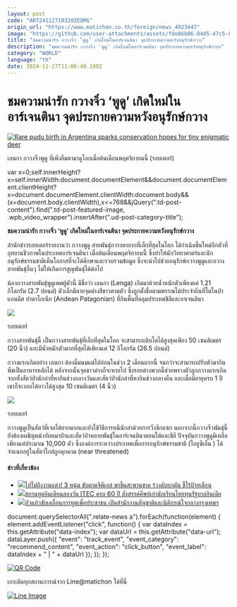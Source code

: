 ```yaml
---
layout: post
code: "ART24112710320ZEOMG"
origin_url: "https://www.matichon.co.th/foreign/news_4923447"
image: "https://github.com/user-attachments/assets/fde86b86-84d5-47c5-84b6-e977597dd61f"
title: "ชมความน่ารัก กวางจิ๋ว ‘พูดู’ เกิดใหม่ในอาร์เจนตินา จุดประกายความหวังอนุรักษ์กวาง"
description: "ชมความน่ารัก กวางจิ๋ว 'พูดู' เกิดใหม่ในอาร์เจนตินา จุดประกายความหวังอนุรักษ์กวาง"
category: "WORLD"
language: "th"
date: 2024-11-27T11:06:49.190Z
---
```


# ชมความน่ารัก กวางจิ๋ว ‘พูดู’ เกิดใหม่ในอาร์เจนตินา จุดประกายความหวังอนุรักษ์กวาง

[![](https://www.matichon.co.th/wp-content/uploads/2024/11/2024-11-26T111045Z_1437408881_RC2EABA8B8VG_RTRMADP_3_ARGENTINA-PUDU.jpg "Rare pudu birth in Argentina sparks conservation hopes for tiny enigmatic deer")](https://www.matichon.co.th/wp-content/uploads/2024/11/2024-11-26T111045Z_1437408881_RC2EABA8B8VG_RTRMADP_3_ARGENTINA-PUDU.jpg)

เลนกา กวางจิ๋วพูดู ที่เพิ่งลืมตามาดูโลกเมื่อต้นเดือนพฤศจิกายนนี้ (รอยเตอร์)

var x=0;self.innerHeight?x=self.innerWidth:document.documentElement&&document.documentElement.clientHeight?x=document.documentElement.clientWidth:document.body&&(x=document.body.clientWidth),x<=768&&jQuery(".td-post-content").find(".td-post-featured-image, .wpb\_video\_wrapper").insertAfter(".ud-post-category-title");

**ชมความน่ารัก กวางจิ๋ว ‘พูดู’ เกิดใหม่ในอาร์เจนตินา จุดประกายความหวังอนุรักษ์กวาง**

สำนักข่าวรอยเตอร์รายงานว่า กวางพูดู สายพันธุ์กวางหายากที่เล็กที่สุดในโลก ได้กำเนิดขึ้นใหม่อีกตัวที่อุทยานชีวภาพในประเทศอาร์เจนตินา เมื่อต้นเดือนพฤศจิกายนนี้ ซึ่งทำให้นักวิทยาศาตร์และนักอนุรักษ์ธรรมชาติเห็นโอกาสที่จะได้ศึกษาและรวบรวมข้อมูล ซึ่งจะนำไปช่วยอนุรักษ์กวางพูดูและกวางสายพันธุ์อื่นๆ ไม่ให้เกิดการสูญพันธุ์ได้ต่อไป

น้องกวางสายพันธุ์พูดูเพศผู้ตัวนี้ มีชื่อว่า เลนกา (Lenga) เกิดมาด้วยน้ำหนักตัวเพียงแค่ 1.21 กิโลกรัม (2.7 ปอนด์) ตัวเล็กมีลายจุดด่างสีขาวตามตัว ซึ่งถูกตั้งชื่อตามพรรณไม้ประจำถิ่นที่โตในป่าแอนดีส ปาตาโกเนีย (Andean Patagonian) ที่กินพื้นที่คลุมประเทศชิลีและอาเจนตินา

![](https://www.matichon.co.th/wp-content/uploads/2024/11/2024-11-26T110117Z_247873773_RC2EABABBIGI_RTRMADP_3_ARGENTINA-PUDU.jpg)

รอยเตอร์

กวางสายพันธุ์นี้ เป็นกวางสายพันธุ์ที่เล็กที่สุดในโลก จะสามารถเติบโตได้สูงสุดเพียง 50 เซนติเมตร (20 นิ้ว) และมีน้ำหนักตัวมากที่สุดได้เพียงแค่ 12 กิโลกรัม (26.5 ปอนด์)

กวางแรกเกิดอย่าง เลนกา ต้องดื่มนมแม่ไปก่อนในช่วง 2 เดือนแรกนี้ จนกว่าจะสามารถปรับตัวมากินพืชเป็นอาหารหลักได้ หลังจากนั้นจุดขาวด่างก็จะหายไป ซึ่งรอยด่างพวกนี้ช่วยพรางตัวลูกกวางแรกเกิดจากทั้งสัตว์ป่านักล่าที่หากินช่วงกลางวันและสัตว์ป่านักล่าที่หากินช่วงกลางคืน และเมื่อมีอายุครบ 1 ปี เขาก็จะงอกได้ยาวได้สูงสุด 10 เซนติเมตร (4 นิ้ว)

![](https://www.matichon.co.th/wp-content/uploads/2024/11/2024-11-26T110115Z_246144838_RC2EABAPH924_RTRMADP_3_ARGENTINA-PUDU.jpg)

รอยเตอร์

กวางพูดูเป็นสัตว์ที่เจอได้ยากมากและยังใช้วิธีการหนีนักล่าด้วยการวิ่งซิกแซก นอกจากนี้กวางจิ๋วพันธุ์นี้ยังต้องเผชิญหน้ากับหมาป่าและสัตว์ป่าหลายพันธุ์ในอาร์เจนตินาตอนใต้และชีลี ปัจจุบันกวางพูดูมีเหลือเพียงแค่ประมาณ 10,000 ตัว ซึ่งองค์การระหว่างประเทศเพื่อการอนุรักษ์ธรรมชาติ (ไอยูซีเอ็น ) ได้จำแนกอยู่ในสัตว์ใกล้ถูกคุกคาม (near threatened)

#### ข่าวที่เกี่ยวข้อง

*   [![](https://www.matichon.co.th/wp-content/uploads/2024/11/83852.jpg)ไปไม่ถึงงานแต่ง! 3 หนุ่ม ขับตามจีพีเอส พาขึ้นสะพานขาด ร่วงดับยกคัน ชี้ไร้ป้ายเตือน](https://www.matichon.co.th/foreign/news_4923511)
*   [![](https://www.matichon.co.th/wp-content/uploads/2024/11/PB260113-728.jpg)สถานทูตอินเดียฉลองวัน ITEC ครบ 60 ปี สังสรรค์ศิษย์เก่านักเรียนไทยทุนรัฐบาลอินเดีย](https://www.matichon.co.th/foreign/news_4922915)
*   [![](https://www.matichon.co.th/wp-content/uploads/2024/11/728-338.jpg)บัวแก้วขับเคลื่อนการทูตเพื่อประชาชน เปิดสำนักงานสัญชาติและนิติกรณ์ใจกลางกรุงเทพฯ](https://www.matichon.co.th/foreign/news_4923207)

document.querySelectorAll(".relate-news a").forEach(function(element) { element.addEventListener("click", function() { var dataIndex = this.getAttribute("data-index"); var dataUrl = this.getAttribute("data-url"); dataLayer.push({ "event": "track\_event", "event\_category": "recommend\_content", "event\_action": "click\_button", "event\_label": dataIndex + " | " + dataUrl }); }); });

[![QR Code](https://www.matichon.co.th/wp-content/uploads/2023/07/wob1371z.jpg)](https://lin.ee/ht0nDxX)

เกาะติดทุกสถานการณ์จาก Line@matichon ได้ที่นี่

[![Line Image](https://www.matichon.co.th/wp-content/uploads/2023/07/th.png)](https://lin.ee/ht0nDxX)